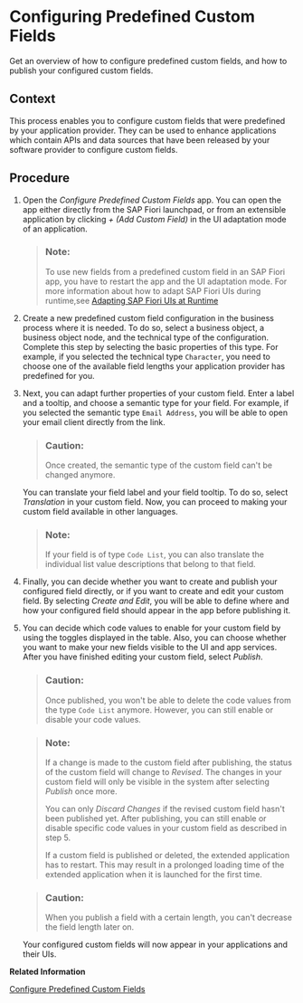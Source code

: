 <!-- loio0033cbc46b8847b9813fc480633d1d79 -->

# Configuring Predefined Custom Fields

Get an overview of how to configure predefined custom fields, and how to publish your configured custom fields.



## Context

This process enables you to configure custom fields that were predefined by your application provider. They can be used to enhance applications which contain APIs and data sources that have been released by your software provider to configure custom fields.



## Procedure

1.  Open the *Configure Predefined Custom Fields* app. You can open the app either directly from the SAP Fiori launchpad, or from an extensible application by clicking *+* *\(Add Custom Field\)* in the UI adaptation mode of an application.

    > ### Note:  
    > To use new fields from a predefined custom field in an SAP Fiori app, you have to restart the app and the UI adaptation mode. For more information about how to adapt SAP Fiori UIs during runtime,see [Adapting SAP Fiori UIs at Runtime](https://help.sap.com/viewer/3d99fdeadde04524bdd33d35f1e13777/Cloud/en-US/5c424437bf794f809087fdce391149f2.html)

2.  Create a new predefined custom field configuration in the business process where it is needed. To do so, select a business object, a business object node, and the technical type of the configuration. Complete this step by selecting the basic properties of this type. For example, if you selected the technical type `Character`, you need to choose one of the available field lengths your application provider has predefined for you.

3.  Next, you can adapt further properties of your custom field. Enter a label and a tooltip, and choose a semantic type for your field. For example, if you selected the semantic type `Email Address`, you will be able to open your email client directly from the link.

    > ### Caution:  
    > Once created, the semantic type of the custom field can't be changed anymore.

    You can translate your field label and your field tooltip. To do so, select *Translation* in your custom field. Now, you can proceed to making your custom field available in other languages.

    > ### Note:  
    > If your field is of type `Code List`, you can also translate the individual list value descriptions that belong to that field.

4.  Finally, you can decide whether you want to create and publish your configured field directly, or if you want to create and edit your custom field. By selecting *Create and Edit*, you will be able to define where and how your configured field should appear in the app before publishing it.

5.  You can decide which code values to enable for your custom field by using the toggles displayed in the table. Also, you can choose whether you want to make your new fields visible to the UI and app services. After you have finished editing your custom field, select *Publish*.

    > ### Caution:  
    > Once published, you won't be able to delete the code values from the type `Code List` anymore. However, you can still enable or disable your code values.

    > ### Note:  
    > If a change is made to the custom field after publishing, the status of the custom field will change to *Revised*. The changes in your custom field will only be visible in the system after selecting *Publish* once more.
    > 
    > You can only *Discard Changes* if the revised custom field hasn't been published yet. After publishing, you can still enable or disable specific code values in your custom field as described in step 5.
    > 
    > If a custom field is published or deleted, the extended application has to restart. This may result in a prolonged loading time of the extended application when it is launched for the first time.

    > ### Caution:  
    > When you publish a field with a certain length, you can't decrease the field length later on.

    Your configured custom fields will now appear in your applications and their UIs.


**Related Information**  


[Configure Predefined Custom Fields](configure-predefined-custom-fields-0eaa01c.md)

